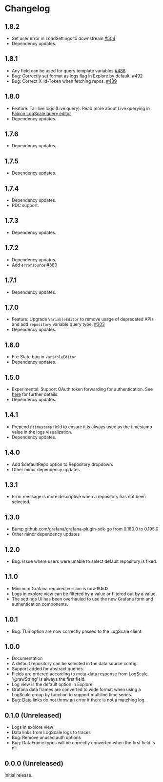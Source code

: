 # Changelog

## 1.8.2

- Set user error in LoadSettings to downstream [#504](https://github.com/grafana/falconlogscale-datasource/pull/504)
- Dependency updates.

## 1.8.1

- Any field can be used for query template variables [#488](https://github.com/grafana/falconlogscale-datasource/pull/488)
- Bug: Correctly set format as logs flag in Explore by default. [#492](https://github.com/grafana/falconlogscale-datasource/pull/492)
- Bug: Correct X-Id-Token when fetching repos. [#489](https://github.com/grafana/falconlogscale-datasource/pull/489)

## 1.8.0

- Feature: Tail live logs (Live query). Read more about Live querying in [Falcon LogScale query editor](/docs/plugins/grafana-falconlogscale-datasource/<FALCON_LOGSCALE_PLUGIN_VERSION>/editor/)
- Dependency updates.

## 1.7.6

- Dependency updates.

## 1.7.5

- Dependency updates.
  
## 1.7.4

- Dependency updates.
- PDC support.
  
## 1.7.3

- Dependency updates.

## 1.7.2

- Dependency updates.
- Add `errorsource` [#380](https://github.com/grafana/falconlogscale-datasource/pull/380)
  
## 1.7.1

- Dependency updates.
  
## 1.7.0

- Feature: Upgrade `VariableEditor` to remove usage of deprecated APIs and add `repository` variable query type. [#303](https://github.com/grafana/falconlogscale-datasource/pull/303)
- Dependency updates.
  
## 1.6.0

- Fix: State bug in `VariableEditor`
- Dependency updates.
  
## 1.5.0

- Experimental: Support OAuth token forwarding for authentication. See [here](https://github.com/grafana/falconlogscale-datasource?tab=readme-ov-file#forward-oauth-identity) for further details.
- Dependency updates.

## 1.4.1

- Prepend `@timestamp` field to ensure it is always used as the timestamp value in the logs visualization.
- Dependency updates.
  
## 1.4.0

- Add $defaultRepo option to Repository dropdown.
- Other minor dependency updates

## 1.3.1

- Error message is more descriptive when a repository has not been selected.

## 1.3.0

- Bump github.com/grafana/grafana-plugin-sdk-go from 0.180.0 to 0.195.0
- Other minor dependency updates

## 1.2.0

- Bug: Issue where users were unable to select default repository is fixed.

## 1.1.0

- Minimum Grafana required version is now **9.5.0**
- Logs in explore view can be filtered by a value or filtered out by a value.
- The settings UI has been overhauled to use the new Grafana form and authentication components.

## 1.0.1

- Bug: TLS option are now correctly passed to the LogScale client.

## 1.0.0

- Documentation
- A default repository can be selected in the data source config.
- Support added for abstract queries.
- Fields are ordered according to meta-data response from LogScale. '@rawString' is always the first field.
- Log view is the default option in Explore.
- Grafana data frames are converted to wide format when using a LogScale group by function to support multiline time series.
- Bug: Data links do not throw an error if there is not a matching log.

## 0.1.0 (Unreleased)

- Logs in explore view
- Data links from LogScale logs to traces
- Bug: Remove unused auth options
- Bug: DataFrame types will be correctly converted when the first field is nil

## 0.0.0 (Unreleased)

Initial release.
